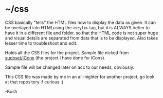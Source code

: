 # ~/css

CSS basically "tells" the HTML files how to display the data as given. 
It can be overlayed into HTMLusing the ```<style>``` tag, but it is ALWAYS better to have it in a different file and folder, so that the HTML code is not super huge and visual details are separated from data that is to be displayed. 
Also takes lesser time to troubleshoot and edit. 

Holds all the CSS files for the project. Sample file nicked from <a href="https://github.com/suobset/iCons">suobset/iCons</a> (the project I have done for iCons).

Sample file will be changed later on acc to our needs, obviously.

This CSS file was made by me in an all-nighter for another project, go look at that repository if curious :)

-Kush 
